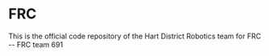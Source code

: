 FRC
===

This is the official code repository of the Hart District Robotics team for FRC -- FRC team 691